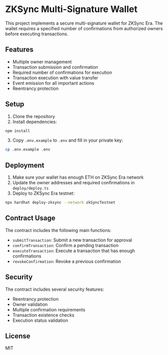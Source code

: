 # ZKSync Multi-Signature Wallet

This project implements a secure multi-signature wallet for ZKSync Era. The wallet requires a specified number of confirmations from authorized owners before executing transactions.

## Features

- Multiple owner management
- Transaction submission and confirmation
- Required number of confirmations for execution
- Transaction execution with value transfer
- Event emission for all important actions
- Reentrancy protection

## Setup

1. Clone the repository
2. Install dependencies:
```bash
npm install
```
3. Copy `.env.example` to `.env` and fill in your private key:
```bash
cp .env.example .env
```

## Deployment

1. Make sure your wallet has enough ETH on ZKSync Era network
2. Update the owner addresses and required confirmations in `deploy/deploy.ts`
3. Deploy to ZKSync Era testnet:
```bash
npx hardhat deploy-zksync --network zkSyncTestnet
```

## Contract Usage

The contract includes the following main functions:

- `submitTransaction`: Submit a new transaction for approval
- `confirmTransaction`: Confirm a pending transaction
- `executeTransaction`: Execute a transaction that has enough confirmations
- `revokeConfirmation`: Revoke a previous confirmation

## Security

The contract includes several security features:
- Reentrancy protection
- Owner validation
- Multiple confirmation requirements
- Transaction existence checks
- Execution status validation

## License

MIT
